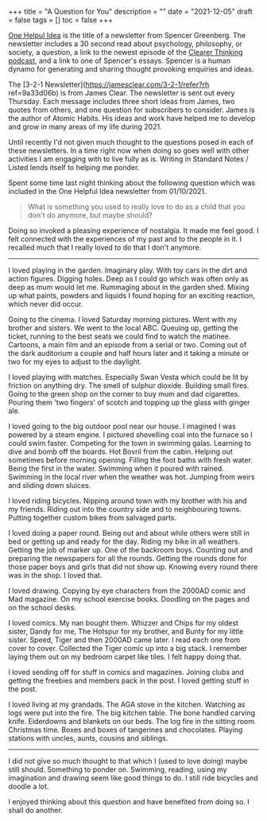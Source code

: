 +++
title = "A Question for You"
description = ""
date = "2021-12-05"
draft = false
tags = []
toc = false
+++

[One Helpul Idea](https://www.spencergreenberg.com/) is the title of a newsletter from Spencer Greenberg. The newsletter includes a 30 second read about psychology, philosophy, or society, a question, a link to the newest episode of the [Clearer Thinking podcast](https://clearerthinkingpodcast.com/), and a link to one of Spencer's essays. Spencer is a human dynamo for generating and sharing thought provoking enquiries and ideas.

The [3-2-1 Newsletter](https://jamesclear.com/3-2-1/refer?rh ref=9a33d06b) is from James Clear. The newsletter is sent out every Thursday. Each message includes three short ideas from James, two quotes from others, and one question for subscribers to consider. James is the author of Atomic Habits. His ideas and work have helped me to develop and grow in many areas of my life during 2021. 

Until recently I'd not given much thought to the questions posed in each of these newsletters. In a time right now when doing so goes well with other activities I am engaging with to live fully as is. Writing in Standard Notes / Listed lends itself to helping me ponder.

Spent some time last night thinking about the following question which was included in the One Helpful Idea newsletter from 01/10/2021.  

> What is something you used to really love to do as a child that you don't do anymore, but maybe should?

Doing so invoked a pleasing experience of nostalgia. It made me feel good. I felt connected with the experiences of my past and to the people in it. I recalled much that I really loved to do that I don't anymore.  
___
I loved playing in the garden. Imaginary play. With toy cars in the dirt and action figures. Digging holes. Deep as I could go which was often only as deep as mum would let me. Rummaging about in the garden shed. Mixing up what paints, powders and liquids I found hoping for an exciting reaction, which never did occur. 

Going to the cinema. I loved Saturday morning pictures. Went with my brother and sisters. We went to the local ABC. Queuing up, getting the ticket, running to the best seats we could find to watch the matinee. Cartoons, a main film and an episode from a serial or two. Coming out of the dark auditorium a couple and half hours later and it taking a minute or two for my eyes to adjust to the daylight.   

I loved playing with matches. Especially Swan Vesta which could be lit by friction on anything dry. The smell of sulphur dioxide. Building small fires. Going to the green shop on the corner to buy mum and dad cigarettes. Pouring them 'two fingers' of scotch and topping up the glass with ginger ale. 

I loved going to the big outdoor pool near our house. I imagined I was powered by a steam engine. I pictured shovelling coal into the furnace so I could swim faster. Competing for the town in swimming galas. Learning to dive and bomb off the boards. Hot Bovril from the cabin. Helping out sometimes before morning opening. Filling the foot baths with fresh water. Being the first in the water. Swimming when it poured with rained. Swimming in the local river when the weather was hot. Jumping from weirs and sliding down sluices. 

I loved riding bicycles. Nipping around town with my brother with his and my friends. Riding out into the country side and to neighbouring towns. Putting together custom bikes from salvaged parts. 

I loved doing a paper round. Being out and about while others were still in bed or getting up and ready for the day. Riding my bike in all weathers. Getting the job of marker up. One of the backroom boys. Counting out and preparing the newspapers for all the rounds. Getting the rounds done for those paper boys and girls that did not show up. Knowing every round there was in the shop. I loved that. 

I loved drawing. Copying by eye characters from the 2000AD comic and Mad magazine. On my school exercise books. Doodling on the pages and on the school desks. 

I loved comics. My nan bought them. Whizzer and Chips for my oldest sister, Dandy for me, The Hotspur for my brother, and Bunty for my little sister.  Speed, Tiger and then 2000AD came later. I read each one from cover to cover. Collected the Tiger comic up into a big stack. I remember laying them out on my bedroom carpet like tiles. I felt happy doing that. 

I loved sending off for stuff in comics and magazines. Joining clubs and getting the freebies and members pack in the post. I loved getting stuff in the post. 

I loved living at my grandads. The AGA stove in the kitchen. Watching as logs were put into the fire. The big kitchen table. The bone handled carving knife. Eiderdowns and blankets on our beds. The log fire in the sitting room. Christmas time. Boxes and boxes of tangerines and chocolates. Playing stations with uncles, aunts, cousins and siblings. 
___
I did not give so much thought to that which I (used to love doing) maybe still should. Something to ponder on. Swimming, reading, using my imagination and drawing seem like good things to do. I still ride bicycles and doodle a lot. 

I enjoyed thinking about this question and have benefited from doing so. I shall do another.